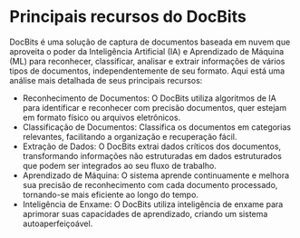 # Principais recursos do DocBits

DocBits é uma solução de captura de documentos baseada em nuvem que aproveita o poder da Inteligência Artificial (IA) e Aprendizado de Máquina (ML) para reconhecer, classificar, analisar e extrair informações de vários tipos de documentos, independentemente de seu formato. Aqui está uma análise mais detalhada de seus principais recursos:

* Reconhecimento de Documentos: O DocBits utiliza algoritmos de IA para identificar e reconhecer com precisão documentos, quer estejam em formato físico ou arquivos eletrônicos.
* Classificação de Documentos: Classifica os documentos em categorias relevantes, facilitando a organização e recuperação fácil.
* Extração de Dados: O DocBits extrai dados críticos dos documentos, transformando informações não estruturadas em dados estruturados que podem ser integrados ao seu fluxo de trabalho.
* Aprendizado de Máquina: O sistema aprende continuamente e melhora sua precisão de reconhecimento com cada documento processado, tornando-se mais eficiente ao longo do tempo.
* Inteligência de Enxame: O DocBits utiliza inteligência de enxame para aprimorar suas capacidades de aprendizado, criando um sistema autoaperfeiçoável.
